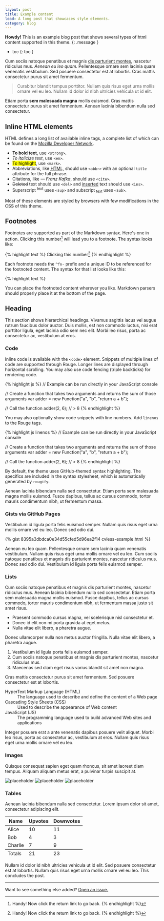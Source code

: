 ```yaml
---
layout: post
title: Example content
lead: A long post that showcases style elements.
category: blog
---
```


**Howdy!** This is an example blog post that shows several types of <abbr>html</abbr> content supported in this theme.
{: .message }

- toc
{: toc }

Cum sociis natoque penatibus et magnis <a href="#">dis parturient montes</a>, nascetur ridiculus mus. _Aenean eu leo quam._ Pellentesque ornare sem lacinia quam venenatis vestibulum. Sed posuere consectetur est at lobortis. Cras mattis consectetur purus sit amet fermentum.

> Curabitur blandit tempus porttitor. Nullam quis risus eget urna mollis ornare vel eu leo. Nullam id dolor id nibh ultricies vehicula ut id elit.

Etiam porta **sem malesuada magna** mollis euismod. Cras mattis consectetur purus sit amet fermentum. Aenean lacinia bibendum nulla sed consectetur.

## Inline HTML elements

HTML defines a long list of available inline tags, a complete list of which can be found on the [Mozilla Developer Network](https://developer.mozilla.org/en-US/docs/Web/HTML/Element).

-   **To bold text**, use `<strong>`.
-   _To italicize text_, use `<em>`.
-   <mark>To highlight</mark>, use `<mark>`.
-   Abbreviations, like <abbr title="HyperText Markup Langage">HTML</abbr>, should use `<abbr>` with an optional `title` attribute for the full phrase.
-   Citations, like <cite>— Franz Kafka</cite>, should use `<cite>`.
-   <del>Deleted</del> text should use `<del>` and <ins>inserted</ins> text should use `<ins>`.
-   Superscript <sup>text</sup> uses `<sup>` and subscript <sub>text</sub> uses `<sub>`.

Most of these elements are styled by browsers with few modifications in the CSS of this theme.

## Footnotes

Footnotes are supported as part of the Markdown syntax. Here's one in action. Clicking this number[^fn-sample] will lead you to a footnote. The syntax looks like:

{% highlight text %}
Clicking this number[^fn-sample]
{% endhighlight %}

Each footnote needs the `^fn-` prefix and a unique ID to be referenced for the footnoted content. The syntax for that list looks like this:

{% highlight text %}
[^fn-sample]: Handy! Now click the return link to go back.
{% endhighlight %}

You can place the footnoted content wherever you like. Markdown parsers should properly place it at the bottom of the page.

## Heading

This section shows hierarchical headings. Vivamus sagittis lacus vel augue rutrum faucibus dolor auctor. Duis mollis, est non commodo luctus, nisi erat porttitor ligula, eget lacinia odio sem nec elit. Morbi leo risus, porta ac consectetur ac, vestibulum at eros.

### Code

Inline code is available with the `<code>` element. Snippets of multiple lines of code are supported through Rouge. Longer lines are displayed through horizontal scrolling. You may also use code fencing (triple backticks) for rendering code.

{% highlight js %}
// Example can be run directly in your JavaScript console

// Create a function that takes two arguments and returns the sum of those arguments
var adder = new Function("a", "b", "return a + b");

// Call the function
adder(2, 6);
// > 8
{% endhighlight %}

You may also optionally show code snippets with line numbers. Add `linenos` to the Rouge tags.

{% highlight js linenos %}
// Example can be run directly in your JavaScript console

// Create a function that takes two arguments and returns the sum of those arguments
var adder = new Function("a", "b", "return a + b");

// Call the function
adder(2, 6);
// > 8
{% endhighlight %}

By default, the theme uses GitHub-themed syntax highlighting. The specifics are included in the syntax stylesheet, which is automatically generated by `rougify`.

Aenean lacinia bibendum nulla sed consectetur. Etiam porta sem malesuada magna mollis euismod. Fusce dapibus, tellus ac cursus commodo, tortor mauris condimentum nibh, ut fermentum massa.

### Gists via GitHub Pages

Vestibulum id ligula porta felis euismod semper. Nullam quis risus eget urna mollis ornare vel eu leo. Donec sed odio dui.

{% gist 8395a3dbdca0e34d55cfed5d96ea2f14 cvless-example.html %}

Aenean eu leo quam. Pellentesque ornare sem lacinia quam venenatis vestibulum. Nullam quis risus eget urna mollis ornare vel eu leo. Cum sociis natoque penatibus et magnis dis parturient montes, nascetur ridiculus mus. Donec sed odio dui. Vestibulum id ligula porta felis euismod semper.

### Lists

Cum sociis natoque penatibus et magnis dis parturient montes, nascetur ridiculus mus. Aenean lacinia bibendum nulla sed consectetur. Etiam porta sem malesuada magna mollis euismod. Fusce dapibus, tellus ac cursus commodo, tortor mauris condimentum nibh, ut fermentum massa justo sit amet risus.

-   Praesent commodo cursus magna, vel scelerisque nisl consectetur et.
-   Donec id elit non mi porta gravida at eget metus.
-   Nulla vitae elit libero, a pharetra augue.

Donec ullamcorper nulla non metus auctor fringilla. Nulla vitae elit libero, a pharetra augue.

1.  Vestibulum id ligula porta felis euismod semper.
2.  Cum sociis natoque penatibus et magnis dis parturient montes, nascetur ridiculus mus.
3.  Maecenas sed diam eget risus varius blandit sit amet non magna.

Cras mattis consectetur purus sit amet fermentum. Sed posuere consectetur est at lobortis.

<dl>
  <dt>HyperText Markup Language (HTML)</dt>
  <dd>The language used to describe and define the content of a Web page</dd>

  <dt>Cascading Style Sheets (CSS)</dt>
  <dd>Used to describe the appearance of Web content</dd>

  <dt>JavaScript (JS)</dt>
  <dd>The programming language used to build advanced Web sites and applications</dd>
</dl>

Integer posuere erat a ante venenatis dapibus posuere velit aliquet. Morbi leo risus, porta ac consectetur ac, vestibulum at eros. Nullam quis risus eget urna mollis ornare vel eu leo.

### Images

Quisque consequat sapien eget quam rhoncus, sit amet laoreet diam tempus. Aliquam aliquam metus erat, a pulvinar turpis suscipit at.

![placeholder](https://via.placeholder.com/800x400 "Large example image")
![placeholder](https://via.placeholder.com/400x200 "Medium example image")
![placeholder](https://via.placeholder.com/200x200 "Small example image")

### Tables

Aenean lacinia bibendum nulla sed consectetur. Lorem ipsum dolor sit amet, consectetur adipiscing elit.

<table class="table">
  <thead>
    <tr>
      <th>Name</th>
      <th>Upvotes</th>
      <th>Downvotes</th>
    </tr>
  </thead>
  <tfoot>
    <tr>
      <td>Totals</td>
      <td>21</td>
      <td>23</td>
    </tr>
  </tfoot>
  <tbody>
    <tr>
      <td>Alice</td>
      <td>10</td>
      <td>11</td>
    </tr>
    <tr>
      <td>Bob</td>
      <td>4</td>
      <td>3</td>
    </tr>
    <tr>
      <td>Charlie</td>
      <td>7</td>
      <td>9</td>
    </tr>
  </tbody>
</table>

Nullam id dolor id nibh ultricies vehicula ut id elit. Sed posuere consectetur est at lobortis. Nullam quis risus eget urna mollis ornare vel eu leo. This concludes the post.

* * *

Want to see something else added? <a href="https://github.com/piazzai/cvless/issues/new">Open an issue.</a>

[^fn-sample]: Handy! Now click the return link to go back.
